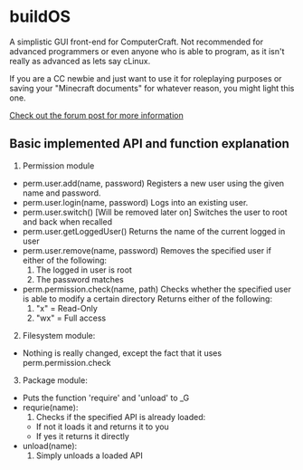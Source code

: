 # buildOS
A simplistic GUI front-end for ComputerCraft.
Not recommended for advanced programmers or even anyone who is able to program,
as it isn't really as advanced as lets say cLinux.

If you are a CC newbie and just want to use it for roleplaying purposes or saving your
"Minecraft documents" for whatever reason, you might light this one.

[Check out the forum post for more information]()

## Basic implemented API and function explanation

1. Permission module
  - perm.user.add(name, password)
    Registers a new user using the given name and password.
  - perm.user.login(name, password)
    Logs into an existing user.
  - perm.user.switch() [Will be removed later on]
    Switches the user to root and back when recalled
  - perm.user.getLoggedUser()
    Returns the name of the current logged in user
  - perm.user.remove(name, password)
    Removes the specified user if either of the following:
	  1. The logged in user is root
	  2. The password matches
  - perm.permission.check(name, path)
    Checks whether the specified user is able to modify a certain directory
	Returns either of the following:
	  1. "x" = Read-Only
	  2. "wx" = Full access
2. Filesystem module:
  - Nothing is really changed, except the fact that it uses perm.permission.check
3. Package module:
  - Puts the function 'require' and 'unload' to _G
  - requrie(name):
    1. Checks if the specified API is already loaded:
	  - If not it loads it and returns it to you
	  - If yes it returns it directly
  - unload(name):
    1. Simply unloads a loaded API
